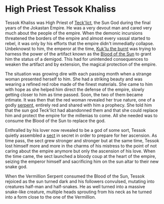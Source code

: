 # High Priest Tessok Khaliss

Tessok Khaliss was High Priest of [Teck'lict](tecklict.md), the Sun God during the final years of the Jokastan Empire. He was a very devout man and cared very much about the people of the empire. When the demonic incursions threatened the borders of the empire and almost every vassal started to rebel, it was only by his efforts that the empire didn't immediatly collapse. Unbeknowst to him, the emperor at the time, [Kuk'lu the burnt](kuklu.md) was trying to harness the power of the artifact known as the [Blood of the Sun](blood_of_the_sun.md) to grant him the status of a demigod. This had for unintended consequences to weaken the artifact and by extension, the magical protection of the empire. 

The situation was growing dire with each passing month when a strange woman presented herself to him. She had a striking beauty and was wearing a refined red robe made of the finest materials. She came to him with hope as she helped him direct the defense of the empire, slowly getting closer to him as time passed. Soon, the two of them became intimate. It was then that the red woman revealed her true nature, one of a godly [serpent](vermillion_snake.md), entirely red and shared with him a prophecy. She told him that the sun god Teck'lict had abandonned them and that she could replace him and protect the empire for the millenias to come. All she needed was to consume the Blood of the Sun to replace the god.

Enthralled by his lover now revealed to be a god of some sort, Tessok quietly assembled a [sect](../organisations/ophidian_set.md) in secret in order to prepare for her ascension. As time pass, the sect grew stronger and stronger but at the same time, Tessok lost himself more and more in the charms of his mistress to the point of not caring about the empire anymore but only the ascension of his love. When the time came, the sect launched a bloody coup at the heart of the empire, seizing the emperor himself and sacrificing him on the sun altar to their new snake god.

When the Vermillion Serpent consumed the Blood of the Sun, Tessok rejoiced as the sun turned dark and his followers convulsed, mutating into creatures half-man and half-snakes. He as well turned into a massive snake-like creature, multiple heads sprouting from his neck as he turned into a form close to the one of the Vermillion. 
